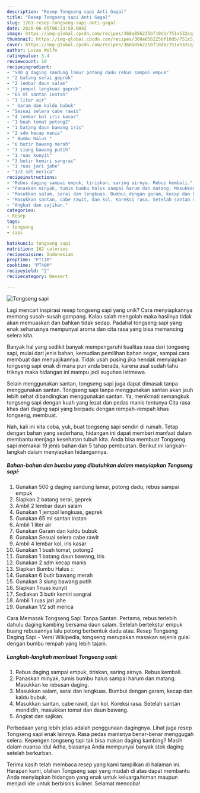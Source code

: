 ```yaml
---
description: "Resep Tongseng sapi Anti Gagal"
title: "Resep Tongseng sapi Anti Gagal"
slug: 1261-resep-tongseng-sapi-anti-gagal
date: 2020-06-05T06:13:50.084Z
image: https://img-global.cpcdn.com/recipes/368a856225bf10db/751x532cq70/tongseng-sapi-foto-resep-utama.jpg
thumbnail: https://img-global.cpcdn.com/recipes/368a856225bf10db/751x532cq70/tongseng-sapi-foto-resep-utama.jpg
cover: https://img-global.cpcdn.com/recipes/368a856225bf10db/751x532cq70/tongseng-sapi-foto-resep-utama.jpg
author: Lucas Wolfe
ratingvalue: 3.4
reviewcount: 10
recipeingredient:
- "500 g daging sandung lamur potong dadu rebus sampai empuk"
- "2 batang serai geprek"
- "2 lembar daun salam"
- "1 jempol lengkuas geprek"
- "65 ml santan instan"
- "1 liter air"
- " Garam dan kaldu bubuk"
- "Sesuai selera cabe rawit"
- "4 lembar kol iris kasar"
- "1 buah tomat potong2"
- "1 batang daun bawang iris"
- "2 sdm kecap manis"
- " Bumbu Halus "
- "6 butir bawang merah"
- "3 siung bawang putih"
- "1 ruas kunyit"
- "3 butir kemiri sangrai"
- "1 ruas jari jahe"
- "1/2 sdt merica"
recipeinstructions:
- "Rebus daging sampai empuk, tiriskan, saring airnya. Rebus kembali."
- "Panaskan minyak, tumis bumbu halus sampai harum dan matang. Masukkan ke rebusan daging."
- "Masukkan salam, serai dan lengkuas. Bumbui dengan garam, kecap dan kaldu bubuk."
- "Masukkan santan, cabe rawit, dan kol. Koreksi rasa. Setelah santan mendidih, masukkan tomat dan daun bawang."
- "Angkat dan sajikan."
categories:
- Resep
tags:
- tongseng
- sapi

katakunci: tongseng sapi 
nutrition: 162 calories
recipecuisine: Indonesian
preptime: "PT11M"
cooktime: "PT40M"
recipeyield: "2"
recipecategory: Dessert

---
```



![Tongseng sapi](https://img-global.cpcdn.com/recipes/368a856225bf10db/751x532cq70/tongseng-sapi-foto-resep-utama.jpg)

Lagi mencari inspirasi resep tongseng sapi yang unik? Cara menyiapkannya memang susah-susah gampang. Kalau salah mengolah maka hasilnya tidak akan memuaskan dan bahkan tidak sedap. Padahal tongseng sapi yang enak seharusnya mempunyai aroma dan cita rasa yang bisa memancing selera kita.

Banyak hal yang sedikit banyak mempengaruhi kualitas rasa dari tongseng sapi, mulai dari jenis bahan, kemudian pemilihan bahan segar, sampai cara membuat dan menyajikannya. Tidak usah pusing jika hendak menyiapkan tongseng sapi enak di mana pun anda berada, karena asal sudah tahu triknya maka hidangan ini mampu jadi suguhan istimewa.

Selain menggunakan santan, tongseng sapi juga dapat dimasak tanpa menggunakan santan. Tongseng sapi tanpa menggunakan santan akan jauh lebih sehat dibandingkan menggunakan santan. Ya, menikmati semangkuk tongseng sapi dengan kuah yang lezat dan pedas manis tentunya Cita rasa khas dari daging sapi yang berpadu dengan rempah-rempah khas tongseng, membuat.


Nah, kali ini kita coba, yuk, buat tongseng sapi sendiri di rumah. Tetap dengan bahan yang sederhana, hidangan ini dapat memberi manfaat dalam membantu menjaga kesehatan tubuh kita. Anda bisa membuat Tongseng sapi memakai 19 jenis bahan dan 5 tahap pembuatan. Berikut ini langkah-langkah dalam menyiapkan hidangannya.

<!--inarticleads1-->

##### Bahan-bahan dan bumbu yang dibutuhkan dalam menyiapkan Tongseng sapi:

1. Gunakan 500 g daging sandung lamur, potong dadu, rebus sampai empuk
1. Siapkan 2 batang serai, geprek
1. Ambil 2 lembar daun salam
1. Gunakan 1 jempol lengkuas, geprek
1. Gunakan 65 ml santan instan
1. Ambil 1 liter air
1. Gunakan  Garam dan kaldu bubuk
1. Gunakan Sesuai selera cabe rawit
1. Ambil 4 lembar kol, iris kasar
1. Gunakan 1 buah tomat, potong2
1. Gunakan 1 batang daun bawang, iris
1. Gunakan 2 sdm kecap manis
1. Siapkan  Bumbu Halus ::
1. Gunakan 6 butir bawang merah
1. Gunakan 3 siung bawang putih
1. Siapkan 1 ruas kunyit
1. Sediakan 3 butir kemiri sangrai
1. Ambil 1 ruas jari jahe
1. Gunakan 1/2 sdt merica


Cara Memasak Tongseng Sapi Tanpa Santan. Pertama, rebus terlebih dahulu daging kambing bersama daun salam. Setelah bertekstur empuk buang rebusannya lalu potong berbentuk dadu atau. Resep Tongseng Daging Sapi - Versi Wikipedia, tongseng merupakan masakan sejenis gulai dengan bumbu rempah yang lebih tajam. 

<!--inarticleads2-->

##### Langkah-langkah membuat Tongseng sapi:

1. Rebus daging sampai empuk, tiriskan, saring airnya. Rebus kembali.
1. Panaskan minyak, tumis bumbu halus sampai harum dan matang. Masukkan ke rebusan daging.
1. Masukkan salam, serai dan lengkuas. Bumbui dengan garam, kecap dan kaldu bubuk.
1. Masukkan santan, cabe rawit, dan kol. Koreksi rasa. Setelah santan mendidih, masukkan tomat dan daun bawang.
1. Angkat dan sajikan.


Perbedaan yang lebih jelas adalah penggunaan dagingnya. Lihat juga resep Tongseng sapi enak lainnya. Rasa pedas manisnya benar-benar menggugah selera. Kepengen tongseng tapi tak bisa makan daging kambing? Masih dalam nuansa Idul Adha, biasanya Anda mempunyai banyak stok daging setelah berkurban. 

Terima kasih telah membaca resep yang kami tampilkan di halaman ini. Harapan kami, olahan Tongseng sapi yang mudah di atas dapat membantu Anda menyiapkan hidangan yang enak untuk keluarga/teman maupun menjadi ide untuk berbisnis kuliner. Selamat mencoba!
